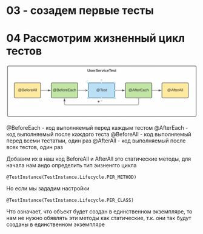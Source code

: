 # 03 - созадем первые тесты

# 04 Рассмотрим жизненный цикл тестов

![life_cicle.png](src/main/resources/life_cicle.png)

@BeforeEach - код выполняемый перед каждым тестом
@AfterEach - код выполняемый после каждого теста
@BeforeAll - код выполняемый перед всеми тестатми, один раз
@AfterAll - код выполняемый после всех тестов, один раз

Добавим их в наш код
BeforeAll и AfterAll это статические методы, для начала нам андо определить тип эизненгго цикла
```aidl
@TestInstance(TestInstance.Lifecycle.PER_METHOD)
```
Но если мы зададим настройки
```aidl
@TestInstance(TestInstance.Lifecycle.PER_CLASS)
```
Что означает, что объект будет создан в единственном экземпляре, то нам не нужно обявлять эти 
методы как статические, т.к. они так будут созданы в единственном экземпляре
